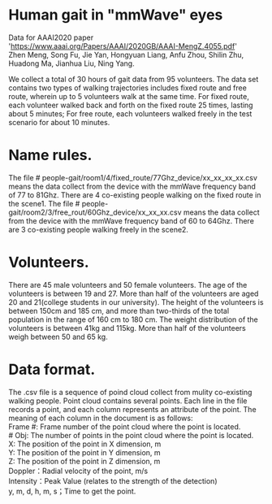 # Human gait in "mmWave" eyes
  
  Data for AAAI2020 paper 'https://www.aaai.org/Papers/AAAI/2020GB/AAAI-MengZ.4055.pdf'  
  Zhen Meng, Song Fu, Jie Yan, Hongyuan Liang, Anfu Zhou, Shilin Zhu, Huadong Ma, Jianhua Liu, Ning Yang.  
  
  We collect a total of 30 hours of gait data from 95 volunteers. The data set contains two types of walking trajectories includes fixed route and free route, wherein up to 5 volunteers walk at the same time. For fixed route, each volunteer walked back and forth on the fixed route 25 times, lasting about 5 minutes; For free route, each volunteers walked freely in the test scenario for about 10 minutes.

# Name rules.
  The file # people-gait/room1/4/fixed_route/77Ghz_device/xx_xx_xx_xx.csv means the data collect from the device with the mmWave frequency band of 77 to 81Ghz. There are 4 co-existing people walking on the fixed route in the scene1.
  The file # people-gait/room2/3/free_rout/60Ghz_device/xx_xx_xx.csv means the data collect from the device with the mmWave frequency band of 60 to 64Ghz. There are 3 co-existing people walking freely in the scene2.

 # Volunteers.
  There are 45 male volunteers and 50 female volunteers. The age of the volunteers is between 19 and 27. More than half of the volunteers are aged 20 and 21(college students in our university). The height of the volunteers is between 150cm and 185 cm, and more than two-thirds of the total population in the range of 160 cm to 180 cm. The weight distribution of the volunteers is between 41kg and 115kg. More than half of the volunteers weigh between 50 and 65 kg.

 # Data format. 
  The .csv file is a sequence of poind cloud collect from mulity co-existing walking people. Point cloud contains several points. Each line in the file records a point, and each column represents an attribute of the point. The meaning of each column in the document is as follows:  
  Frame \#: Frame number of the point cloud where the point is located.  
  \# Obj: The number of points in the point cloud where the point is located.  
  X: The position of the point in X dimension, m  
  Y: The position of the point in Y dimension, m  
  Z: The position of the point in Z dimension, m  
  Doppler：Radial velocity of the point, m/s  
  Intensity：Peak Value (relates to the strength of the detection)  
  y, m, d, h, m, s；Time to get the point.  
  